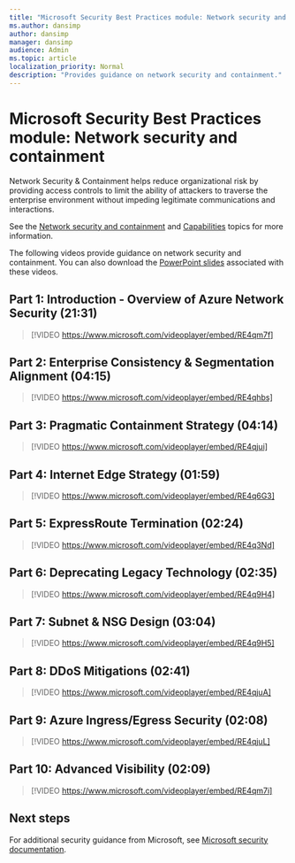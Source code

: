 ```yaml
---
title: "Microsoft Security Best Practices module: Network security and containment"
ms.author: dansimp
author: dansimp
manager: dansimp
audience: Admin
ms.topic: article
localization_priority: Normal
description: "Provides guidance on network security and containment."
---
```


# Microsoft Security Best Practices module: Network security and containment
Network Security & Containment helps reduce organizational risk by providing access controls to limit the ability of attackers to traverse the enterprise environment without impeding legitimate communications and interactions. 

See the [Network security and containment](network-security-containment.md) and [Capabilities](network-containment-capabilities.md) topics for more information.

The following videos provide guidance on network security and containment. You can also download the [PowerPoint slides](https://docs.microsoft.com/microsoft-365/downloads/security-compass-presentation.pptx) associated with these videos.

## Part 1: Introduction - Overview of Azure Network Security (21:31)
> [!VIDEO https://www.microsoft.com/videoplayer/embed/RE4qm7f]

## Part 2: Enterprise Consistency & Segmentation Alignment (04:15)
> [!VIDEO https://www.microsoft.com/videoplayer/embed/RE4qhbs]

## Part 3: Pragmatic Containment Strategy (04:14)
> [!VIDEO https://www.microsoft.com/videoplayer/embed/RE4qjui]

## Part 4: Internet Edge Strategy (01:59)
> [!VIDEO https://www.microsoft.com/videoplayer/embed/RE4q6G3]

## Part 5: ExpressRoute Termination (02:24)
> [!VIDEO https://www.microsoft.com/videoplayer/embed/RE4q3Nd]

## Part 6: Deprecating Legacy Technology (02:35)
> [!VIDEO https://www.microsoft.com/videoplayer/embed/RE4q9H4]

## Part 7: Subnet & NSG Design (03:04)
> [!VIDEO https://www.microsoft.com/videoplayer/embed/RE4q9H5]

## Part 8: DDoS Mitigations (02:41)
> [!VIDEO https://www.microsoft.com/videoplayer/embed/RE4qjuA]

## Part 9: Azure Ingress/Egress Security (02:08)
> [!VIDEO https://www.microsoft.com/videoplayer/embed/RE4qjuL]

## Part 10: Advanced Visibility (02:09)
> [!VIDEO https://www.microsoft.com/videoplayer/embed/RE4qm7i]

## Next steps
For additional security guidance from Microsoft, see [Microsoft security documentation](https://docs.microsoft.com/security/).
